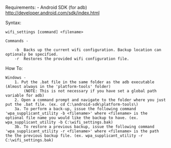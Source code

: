 Requirements:
	- Android SDK (for adb) http://developer.android.com/sdk/index.html
	
Syntax:

	wifi_settings [command] <filename>
	
	Commands -
		
		-b	Backs up the current wifi configuration. Backup location can optionaly be specified.
		-r	Restores the provided wifi configuration file.
	
How To:

	Windows - 
		1. Put the .bat file in the same folder as the adb executable (Almost always in the 'platform-tools' folder) 
			(NOTE: This is not necessary if you have set a global path variable for adb)
		2. Open a command prompt and navigate to the folder where you just put the .bat file. (ex. cd C:\android-sdk\platform-tools\)
		3a. To perform a back-up, issue the following command 'wpa_supplicant_utility -b <filename>' where <filename> is the optional file name you would like the backup to have. (ex. wpa_supplicant_utility -b C:\wifi_settings.bak)
		3b. To restore a previous backup, issue the following command 'wpa_supplicant_utility -r <filename>' where <filename> is the path the the previous backup file. (ex. wpa_supplicant_utility -r C:\wifi_settings.bak)